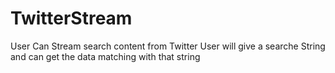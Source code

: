 # TwitterStream
User Can Stream search content  from Twitter 
User will give a searche String and can get the data matching with that string 

